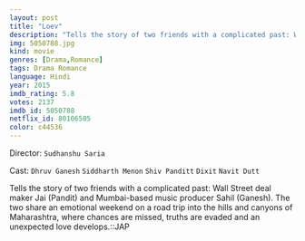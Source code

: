 ```yaml
---
layout: post
title: "Loev"
description: "Tells the story of two friends with a complicated past: Wall Street deal maker Jai (Pandit) and Mumbai-based music producer Sahil (Ganesh). The two share an emotional weekend on a road trip into the hills and canyons of Maharashtra, where chances are missed, truths are evaded and an unexpected love develops..."
img: 5050788.jpg
kind: movie
genres: [Drama,Romance]
tags: Drama Romance 
language: Hindi
year: 2015
imdb_rating: 5.8
votes: 2137
imdb_id: 5050788
netflix_id: 80106505
color: c44536
---
```

Director: `Sudhanshu Saria`  

Cast: `Dhruv Ganesh` `Siddharth Menon` `Shiv Panditt` `Dixit` `Navit Dutt` 

Tells the story of two friends with a complicated past: Wall Street deal maker Jai (Pandit) and Mumbai-based music producer Sahil (Ganesh). The two share an emotional weekend on a road trip into the hills and canyons of Maharashtra, where chances are missed, truths are evaded and an unexpected love develops.::JAP